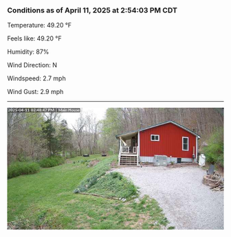 ### Conditions as of April 11, 2025 at 2:54:03 PM CDT 

Temperature: 49.20 &deg;F

Feels like: 49.20 &deg;F

Humidity: 87%

Wind Direction: N

Windspeed: 2.7 mph

Wind Gust: 2.9 mph

---

<img src="./images/latest.jpeg"/>

